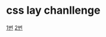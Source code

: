 # css lay chanllenge

[1번](https://replit.com/@ywc0008/ConsiderateAliceblueWatchdog123123#style.css)
[2번](https://replit.com/@ywc0008/BadReligion-1)
